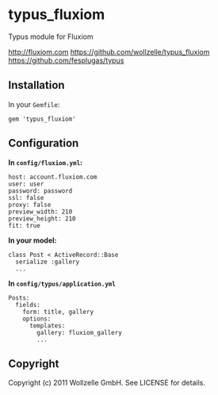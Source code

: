 # typus_fluxiom

Typus module for Fluxiom

http://fluxiom.com
https://github.com/wollzelle/typus_fluxiom
https://github.com/fesplugas/typus

## Installation

In your `Gemfile`:

    gem 'typus_fluxiom'

## Configuration

**In `config/fluxiom.yml`:**

    host: account.fluxiom.com
    user: user
    password: password
    ssl: false
    proxy: false 
    preview_width: 210
    preview_height: 210
    fit: true

**In your model:**

    class Post < ActiveRecord::Base
      serialize :gallery
      ...

**In `config/typus/application.yml`**

    Posts:
      fields:
        form: title, gallery
        options:
          templates:
            gallery: fluxiom_gallery
            ...

## Copyright

Copyright (c) 2011 Wollzelle GmbH. See LICENSE for details.